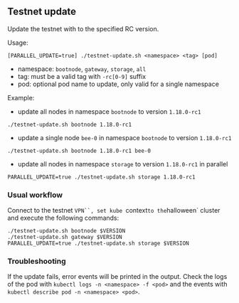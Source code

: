 ## Testnet update

Update the testnet with to the specified RC version.

Usage:
```
[PARALLEL_UPDATE=true] ./testnet-update.sh <namespace> <tag> [pod]
```
- namespace: `bootnode`, `gateway`, `storage`, `all`
- tag: must be a valid tag with `-rc[0-9]` suffix
- pod: optional pod name to update, only valid for a single namespace

Example:
- update all nodes in namespace `bootnode` to version `1.18.0-rc1`
```
./testnet-update.sh bootnode 1.18.0-rc1
```
- update a single node `bee-0` in namespace `bootnode` to version `1.18.0-rc1`
```
./testnet-update.sh bootnode 1.18.0-rc1 bee-0
```
- update all nodes in namespace `storage` to version `1.18.0-rc1` in parallel
```
PARALLEL_UPDATE=true ./testnet-update.sh storage 1.18.0-rc1
```

### Usual workflow
Connect to the testnet `VPN``, set kube `context` to the `halloween` cluster and execute the following commands:
```
./testnet-update.sh bootnode $VERSION
./testnet-update.sh gateway $VERSION
PARALLEL_UPDATE=true ./testnet-update.sh storage $VERSION
```

### Troubleshooting
If the update fails, error events will be printed in the output.
Check the logs of the pod with `kubectl logs -n <namespace> -f <pod>` and the events with `kubectl describe pod -n <namespace> <pod>`.
